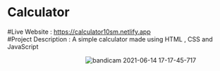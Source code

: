 # Calculator

#Live Website  : https://calculator10sm.netlify.app <br>
#Project Description : A simple calculator made using HTML , CSS and JavaScript

&nbsp;&nbsp;&nbsp;&nbsp;&nbsp;&nbsp;&nbsp;&nbsp;&nbsp;&nbsp;&nbsp;&nbsp;&nbsp;&nbsp;&nbsp;&nbsp;&nbsp;&nbsp;&nbsp;&nbsp;&nbsp;&nbsp;&nbsp;&nbsp;&nbsp;&nbsp;&nbsp;&nbsp;&nbsp;&nbsp;&nbsp;&nbsp;&nbsp;&nbsp;&nbsp;&nbsp;&nbsp;&nbsp;&nbsp;&nbsp;&nbsp;&nbsp;&nbsp;&nbsp;&nbsp;![bandicam 2021-06-14 17-17-45-717](https://user-images.githubusercontent.com/56023805/121889560-02df0e00-cd37-11eb-8ccf-e1d3a0fab6e8.gif)
